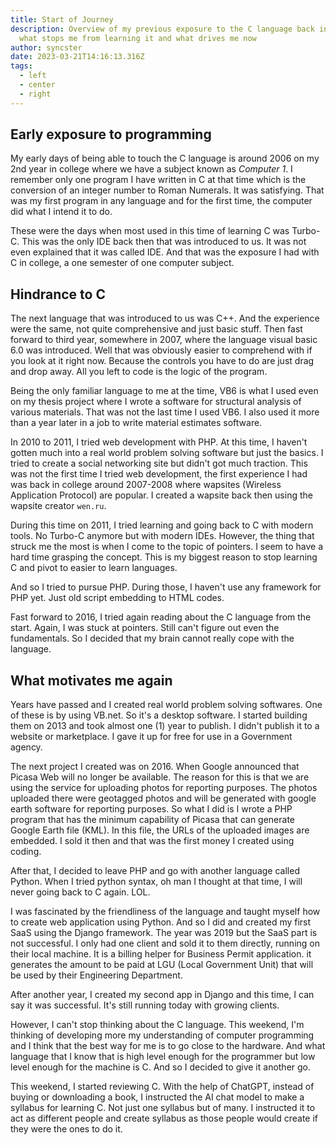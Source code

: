 ```yaml
---
title: Start of Journey
description: Overview of my previous exposure to the C language back in the day,
  what stops me from learning it and what drives me now
author: syncster
date: 2023-03-21T14:16:13.316Z
tags:
  - left
  - center
  - right
---
```

## E﻿arly exposure to programming

M﻿y early days of being able to touch the C language is around 2006 on my 2nd year in college where we have a subject known as *Computer 1*. I remember only one program I have written in C at that time which is the conversion of an integer number to Roman Numerals. It was satisfying. That was my first program in any language and for the first time, the computer did what I intend it to do.

T﻿hese were the days when most used in this time of learning C was Turbo-C. This was the only IDE back then that was introduced to us. It was not even explained that it was called IDE. And that was the exposure I had with C in college, a one semester of one computer subject.

## Hindrance to C

T﻿he next language that was introduced to us was C++. And the experience were the same, not quite comprehensive and just basic stuff. Then fast forward to third year, somewhere in 2007, where the language visual basic 6.0 was introduced. Well that was obviously easier to comprehend with if you look at it right now. Because the controls you have to do are just drag and drop away. All you left to code is the logic of the program.

B﻿eing the only familiar language to me at the time, VB6 is what I used even on my thesis project where I wrote a software for structural analysis of various materials. That was not the last time I used VB6. I also used it more than a year later in a job to write material estimates software.

I﻿n 2010 to 2011, I tried web development with PHP. At this time, I haven't gotten much into a real world problem solving software but just the basics. I tried to create a social networking site but didn't got much traction. This was not the first time I tried web development, the first experience I had was back in college around 2007-2008 where wapsites (Wireless Application Protocol) are popular. I created a wapsite back then using the wapsite creator `wen.ru`.

D﻿uring this time on 2011, I tried learning and going back to C with modern tools. No Turbo-C anymore but with modern IDEs. However, the thing that struck me the most is when I come to the topic of pointers. I seem to have a hard time grasping the concept. This is my biggest reason to stop learning C and pivot to easier to learn languages. 

A﻿nd so I tried to pursue PHP. During those, I haven't use any framework for PHP yet. Just old script embedding to HTML codes.

F﻿ast forward to 2016, I tried again reading about the C language from the start. Again, I was stuck at pointers. Still can't figure out even the fundamentals. So I decided that my brain cannot really cope with the language.

## What motivates me again

Y﻿ears have passed and I created real world problem solving softwares. One of these is by using VB.net. So it's a desktop software. I started building them on 2013 and took almost one (1) year to publish. I didn't publish it to a website or marketplace. I gave it up for free for use in a Government agency.

T﻿he next project I created was on 2016. When Google announced that Picasa Web will no longer be available. The reason for this is that we are using the service for uploading photos for reporting purposes. The photos uploaded there were geotagged photos and will be generated with google earth software for reporting purposes. So what I did is I wrote a PHP program that has the minimum capability of Picasa that can generate Google Earth file (KML). In this file, the URLs of the uploaded images are embedded. I sold it then and that was the first money I created using coding.

A﻿fter that, I decided to leave PHP and go with another language called Python. When I tried python syntax, oh man I thought at that time, I will never going back to C again. LOL. 

I﻿ was fascinated by the friendliness of the language and taught myself how to create web application using Python. And so I did and created my first SaaS using the Django framework. The year was 2019 but the SaaS part is not successful. I only had one client and sold it to them directly, running on their local machine. It is a billing helper for Business Permit application. it generates the amount to be paid at LGU (Local Government Unit) that will be used by their Engineering Department.

A﻿fter another year, I created my second app in Django and this time, I can say it was successful. It's still running today with growing clients.

H﻿owever, I can't stop thinking about the C language. This weekend, I'm thinking of developing more my understanding of computer programming and I think that the best way for me is to go close to the hardware. And what language that I know that is high level enough for the programmer but low level enough for the machine is C. And so I decided to give it another go. 

T﻿his weekend, I started reviewing C. With the help of ChatGPT, instead of buying or downloading a book, I instructed the AI chat model to make a syllabus for learning C. Not just one syllabus but of many. I instructed it to act as different people and create syllabus as those people would create if they were the ones to do it.